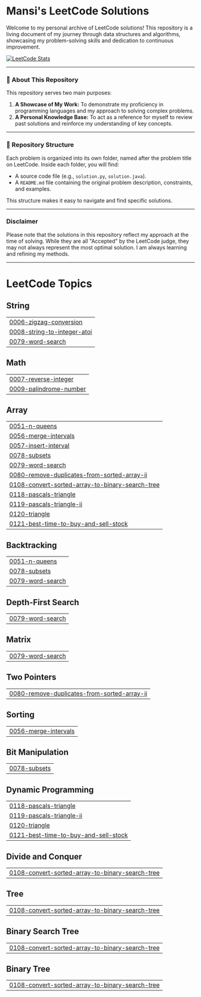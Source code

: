 
# Mansi's LeetCode Solutions



Welcome to my personal archive of LeetCode solutions! This repository is a living document of my journey through data structures and algorithms, showcasing my problem-solving skills and dedication to continuous improvement.

[![LeetCode Stats](https://leetcard.jacoblin.cool/singh_m30)](https://leetcode.com/singh_m30/)

---

### 🤖 About This Repository

This repository serves two main purposes:
1.  **A Showcase of My Work:** To demonstrate my proficiency in programming languages and my approach to solving complex problems.
2.  **A Personal Knowledge Base:** To act as a reference for myself to review past solutions and reinforce my understanding of key concepts.


---

### 📂 Repository Structure

Each problem is organized into its own folder, named after the problem title on LeetCode. Inside each folder, you will find:

* A source code file (e.g., `solution.py`, `solution.java`).
* A `README.md` file containing the original problem description, constraints, and examples.

This structure makes it easy to navigate and find specific solutions.

---

###  Disclaimer

Please note that the solutions in this repository reflect my approach at the time of solving. While they are all "Accepted" by the LeetCode judge, they may not always represent the most optimal solution. I am always learning and refining my methods.

---


<!---LeetCode Topics Start-->
# LeetCode Topics
## String
|  |
| ------- |
| [0006-zigzag-conversion](https://github.com/mansis30/Leetcode/tree/master/0006-zigzag-conversion) |
| [0008-string-to-integer-atoi](https://github.com/mansis30/Leetcode/tree/master/0008-string-to-integer-atoi) |
| [0079-word-search](https://github.com/mansis30/Leetcode/tree/master/0079-word-search) |
## Math
|  |
| ------- |
| [0007-reverse-integer](https://github.com/mansis30/Leetcode/tree/master/0007-reverse-integer) |
| [0009-palindrome-number](https://github.com/mansis30/Leetcode/tree/master/0009-palindrome-number) |
## Array
|  |
| ------- |
| [0051-n-queens](https://github.com/mansis30/Leetcode/tree/master/0051-n-queens) |
| [0056-merge-intervals](https://github.com/mansis30/Leetcode/tree/master/0056-merge-intervals) |
| [0057-insert-interval](https://github.com/mansis30/Leetcode/tree/master/0057-insert-interval) |
| [0078-subsets](https://github.com/mansis30/Leetcode/tree/master/0078-subsets) |
| [0079-word-search](https://github.com/mansis30/Leetcode/tree/master/0079-word-search) |
| [0080-remove-duplicates-from-sorted-array-ii](https://github.com/mansis30/Leetcode/tree/master/0080-remove-duplicates-from-sorted-array-ii) |
| [0108-convert-sorted-array-to-binary-search-tree](https://github.com/mansis30/Leetcode/tree/master/0108-convert-sorted-array-to-binary-search-tree) |
| [0118-pascals-triangle](https://github.com/mansis30/Leetcode/tree/master/0118-pascals-triangle) |
| [0119-pascals-triangle-ii](https://github.com/mansis30/Leetcode/tree/master/0119-pascals-triangle-ii) |
| [0120-triangle](https://github.com/mansis30/Leetcode/tree/master/0120-triangle) |
| [0121-best-time-to-buy-and-sell-stock](https://github.com/mansis30/Leetcode/tree/master/0121-best-time-to-buy-and-sell-stock) |
## Backtracking
|  |
| ------- |
| [0051-n-queens](https://github.com/mansis30/Leetcode/tree/master/0051-n-queens) |
| [0078-subsets](https://github.com/mansis30/Leetcode/tree/master/0078-subsets) |
| [0079-word-search](https://github.com/mansis30/Leetcode/tree/master/0079-word-search) |
## Depth-First Search
|  |
| ------- |
| [0079-word-search](https://github.com/mansis30/Leetcode/tree/master/0079-word-search) |
## Matrix
|  |
| ------- |
| [0079-word-search](https://github.com/mansis30/Leetcode/tree/master/0079-word-search) |
## Two Pointers
|  |
| ------- |
| [0080-remove-duplicates-from-sorted-array-ii](https://github.com/mansis30/Leetcode/tree/master/0080-remove-duplicates-from-sorted-array-ii) |
## Sorting
|  |
| ------- |
| [0056-merge-intervals](https://github.com/mansis30/Leetcode/tree/master/0056-merge-intervals) |
## Bit Manipulation
|  |
| ------- |
| [0078-subsets](https://github.com/mansis30/Leetcode/tree/master/0078-subsets) |
## Dynamic Programming
|  |
| ------- |
| [0118-pascals-triangle](https://github.com/mansis30/Leetcode/tree/master/0118-pascals-triangle) |
| [0119-pascals-triangle-ii](https://github.com/mansis30/Leetcode/tree/master/0119-pascals-triangle-ii) |
| [0120-triangle](https://github.com/mansis30/Leetcode/tree/master/0120-triangle) |
| [0121-best-time-to-buy-and-sell-stock](https://github.com/mansis30/Leetcode/tree/master/0121-best-time-to-buy-and-sell-stock) |
## Divide and Conquer
|  |
| ------- |
| [0108-convert-sorted-array-to-binary-search-tree](https://github.com/mansis30/Leetcode/tree/master/0108-convert-sorted-array-to-binary-search-tree) |
## Tree
|  |
| ------- |
| [0108-convert-sorted-array-to-binary-search-tree](https://github.com/mansis30/Leetcode/tree/master/0108-convert-sorted-array-to-binary-search-tree) |
## Binary Search Tree
|  |
| ------- |
| [0108-convert-sorted-array-to-binary-search-tree](https://github.com/mansis30/Leetcode/tree/master/0108-convert-sorted-array-to-binary-search-tree) |
## Binary Tree
|  |
| ------- |
| [0108-convert-sorted-array-to-binary-search-tree](https://github.com/mansis30/Leetcode/tree/master/0108-convert-sorted-array-to-binary-search-tree) |
<!---LeetCode Topics End-->